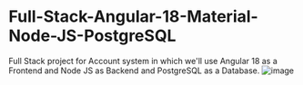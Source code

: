 # Full-Stack-Angular-18-Material-Node-JS-PostgreSQL
Full Stack project for Account system in which we'll use  Angular 18 as a Frontend and  Node JS as Backend and PostgreSQL as a Database. 
![image](https://github.com/user-attachments/assets/abaca5a7-476b-4b3f-8a36-9ed323c8e453)
